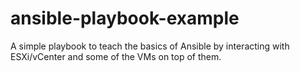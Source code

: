 # ansible-playbook-example
A simple playbook to teach the basics of Ansible by interacting with ESXi/vCenter and some of the VMs on top of them.
